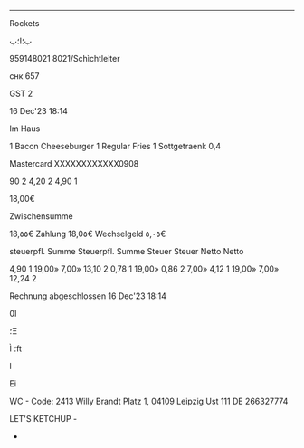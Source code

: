 ***

Rockets

ب؛ا؛ب

959148021 8021/Schìchtleiter

снк 657

GST 2

16 Dec'23 18:14

Im Haus

1 Bacon Cheeseburger
1 Regular Fries
1 Sottgetraenk 0,4

Mastercard
ΧΧΧΧΧΧΧΧΧΧΧΧ0908

90 2
4,20 2
4,90 1

18,00€

Zwischensumme

18,٥٥€
Zahlung
18,0٥€
Wechselgeld ٥,٠٥€

steuerpfl. Summe
Steuerpfl. Summe
Steuer
Steuer
Netto
Netto

4,90 1
19,00»
7,00» 13,10 2
0,78 1
19,00»
0,86 2
7,00»
4,12 1
19,00»
7,00» 12,24 2

Rechnung abgeschlossen
16 Dec'23 18:14

0ا

؛Ξ

Ì
؛ft

l

Ei

WC - Code: 2413
Willy Brandt Platz 1, 04109 Leipzig
Ust 111 DE 266327774

LET'S KETCHUP -

-

